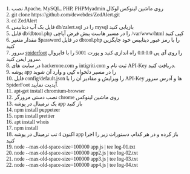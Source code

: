 <ul style='font-family:tahoma;list-style:none;'>
<li>1.	نصب Apache, MySQL, PHP, PHPMyadmin روی ماشین لینوکس لوکال</li>
<li>2.	git clone https://github.com/dewebdes/ZedAlert.git</li>
<li>3.	cd ZedAlert</li>
<li>4.	فایل بک آپ دیتابیس db/zalert.sql را در mysql بازیابی کنید</li>
<li>5.	فایل db/dbtool.php را در مسیر هاست پیش فرض آپاچی /var/www/html کپی کنید</li>
<li>6.	مقدار متغیر $password در فایل dbtool.php را با رمز عبور دیتابیس خود جایگزین کنید</li>
<li>7.	سرور <a href='https://www.linkedin.com/pulse/%25DA%25A9%25D8%25A7%25D8%25B1%25D8%25A8%25D8%25B1%25D8%25AF-%25D9%2587%25D9%2588%25D8%25B4%25D9%2585%25D9%2586%25D8%25AF-%25D9%2585%25D9%2586%25D8%25A7%25D8%25A8%25D8%25B9-%25D8%25A2%25D8%25B2%25D8%25A7%25D8%25AF-%25D8%25AF%25D8%25B1-%25D8%25B9%25D9%2585%25D9%2584%25DB%258C%25D8%25A7%25D8%25AA-%25D8%25B3%25D8%25A7%25DB%258C%25D8%25A8%25D8%25B1%25DB%258C-kave-eyni/?trackingId=7isrlOWETXu7XvyqarDyCQ%3D%3D'>spiderfoot</a> را روی آی پی 0.0.0.0 راه اندازی کنید و پورت 5001 را با فایروال سرور ایمن کنید.</li>
<li>8.	در سایت های hackerone.com و intigriti.com ثبت نام و API-Key دریافت کنید.</li>
<li>9.	پوشه app را در مسیر دلخواه کپی و وارد آن شوید</li>
<li>10.	فایل config/default.json را ویرایش و مقادیر آن را با API-Key ها و آدرس سرور SpiderFoot آپدیت نمایید.</li>
<li>11.	apt-get install chromium-browser</li>
<li>12.	نصب دستی مرورگر chrome روی ماشین لینوکس</li>
<li>13.	یک ترمینال در پوشه app باز کنید</li>
<li>14.	npm install puppeteer</li>
<li>15.	npm install prettier</li>
<li>16.	apt install whois</li>
<li>17.	npm install</li>
<li>18.	اکنون 4 تب ترمینال در پوشه app باز کرده و در هر کدام، دستورات زیر را اجرا کنید </li>
<li>19.	node --max-old-space-size=100000 app.js | tee log-01.txt</li>
<li>20.	node --max-old-space-size=100000 app2.js | tee log-02.txt</li>
<li>21.	node --max-old-space-size=100000 app3.js | tee log-03.txt</li>
<li>22.	node --max-old-space-size=100000 app4.js | tee log-04.txt</li>
</ul>
